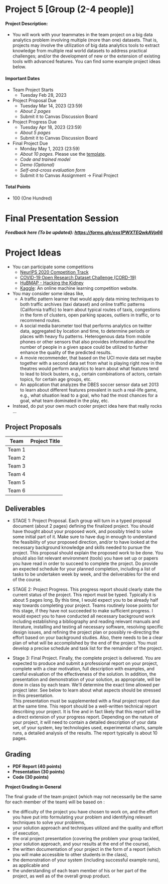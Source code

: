 # Project 5 [Group (2-4 people)]

#### Project Description:
* You will work with your teammates in the team project on a big data analytics problem involving multiple (more than one) datasets. That is, projects may involve the utilization of big data analytics tools to extract knowledge from multiple real world datasets to address practical challenges; and/or the development of new or the extension of existing tools with advanced features. You can find some example project ideas below.

#### Important Dates
* Team Project Starts
  * Tuesday Feb 28, 2023 
* Project Proposal Due
  * Tuesday Mar 14, 2023 (23:59)
  * *About 2 pages*
  * Submit it to Canvas Discussion Board
* Project Progress Due
  * Tuesday Apr 18, 2023 (23:59)
  * *About 5 pages*
  * Submit it to Canvas Discussion Board
* Final Project Due
  * Monday May 1, 2023 (23:59)
  * *About 10 pages.* Please use the [template](https://github.com/lllyyyt123/CS586-DS504-Spring23/blob/master/project5/acm_submission_template.docx).
  * *Code and trained model*
  * *Demo (Optional)*
  * *Self-and-cross evaluation form*
  * Submit it to Canvas Assignment -> Final Project

#### Total Points
* 100 (One Hundred)

# Final Presentation Session

***Feedback here (To be updated): https://forms.gle/ess1PWXTEQwkAVp66*** 


# Project Ideas
* You can participate some competitions
  * [NeurIPS 2020 Competition Track](https://neurips.cc/Conferences/2020/CompetitionTrack)
  * [COVID-19 Open Research Dataset Challenge (CORD-19)](https://www.kaggle.com/allen-institute-for-ai/CORD-19-research-challenge)
  * [HuBMAP - Hacking the Kidney](https://www.kaggle.com/c/hubmap-kidney-segmentation)
  * [Kaggle](https://www.kaggle.com/): An online machine learning competition website.
* You may consider some ideas like,
  * A traffic pattern learner that would apply data mining techniques to both traffic archives (taxi dataset) and online traffic patterns (California traffic) to learn about typical routes of taxis, congestions in the form of clusters, open parking spaces, outliers in traffic, or to recommend routes.
  * A social media barometer tool that performs analytics on twitter data, aggregated by location and time, to determine periods or places with heavy flu patterns. Heterogenous data from mobile phones or other sensors that also provides information about the number of people in a given space could be utilized to further enhance the quality of the predicted results.
  * A movie recommender, that based on the UCI movie data set maybe together with a second data set from what is playing right now in the theatres would perform analytics to learn about what features tend to lead to block busters, e.g., certain combinations of actors, certain topics, for certain age groups, etc.
  * An application that analyzes the DBES soccer sensor data set 2013 to learn about different features prevalent in such a real-life game, e.g., what situation lead to a goal, who had the most chances for a goal, what team dominated in the play, etc.
* Instead, do put your own much cooler project idea here that really rocks ...

## Project Proposals

| Team |  Project Title |
|---|---|
|Team 1| |
|Team 2| |
|Team 3| |
|Team 4| |
|Team 5| |
|Team 6| |


## Deliverables
* STAGE 1: Project Proposal.
Each group will turn in a typed proposal document (about 2 pages) defining the finalized project. You should have thought about your proposed work, and possibly tried to solve some initial part of it. Make sure to have dug in enough to understand the feasibility of your proposed direction, and/or to have looked at the necessary background knowledge and skills needed to pursue the project. This proposal should explain the proposed work to be done. You should also list relevant environment (tools) you have set up or papers you have read in order to succeed to complete the project. Do provide an expected schedule for your planned completion, including a list of tasks to be undertaken week by week, and the deliverables for the end of the course.<br>

* STAGE 2: Project Progress.
This progress report should clearly state the current status of the project. This report must be typed. Typically it is about 5 pages long. By this time, I would expect you to be already half way towards completing your project. Teams routinely loose points for this stage, if they have not succeeded to make sufficient progress. I would expect you to have conducted all necessary background work including establishing a bibliography and reading relevant manuals and literature, installing and testing all necessary software, resolving specific design issues, and refining the project plan or possibly re-directing the effort based on your background studies. Also, there needs to be a clear plan of what will be accomplished by the end of the project. You must develop a precise schedule and task list for the remainder of the project.<br>

* Stage 3: Final Project.
Finally, the complete project is delivered. You are expected to produce and submit a professional report on your project, complete with a clear motivation, full description with examples, and careful evaluation of the effectiveness of the solution. In addition, the presentation and demonstration of your solution, as appropriate, will be done in class by each team. We'll determine the exact time allowed per project later. See below to learn about what aspects should be stressed in this presentation.<br>
This presentation must be supplemented with a final project report due at the same time. This report should be a well-written technical report describing your project. It is fine and in fact likely that this report will be a direct extension of your progress report. Depending on the nature of your project, it will need to contain a detailed description of your data set, of your system, key technologies used, experimental charts, sample runs, a detailed analysis of the results. The report typically is about 10 pages.

## Grading
* **PDF Report (40 points)**
* **Presentation (30 points)**
* **Code (30 points)**

**Project Grading in General**

The final grade of the team project (which may not necessarily be the same for each member of the team) will be based on :
* the difficulty of the project you have chosen to work on, and the effort you have put into formulating your problem and identifying relevant techniques to solve your problems,
* your solution approach and techniques utilized and the quality and effort of execution,
* the oral project presentation (covering the problem your group tackled, your solution approach, and your results at the end of the course),
* the written documentation of your project in the form of a report (which you will make accessible to other students in the class),
* the demonstration of your system (including successful example runs), as applicable and
* the understanding of each team member of his or her part of the project, as well as of the overall group product.
